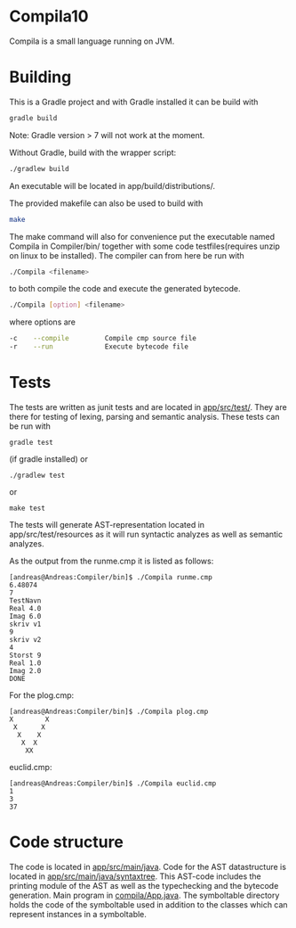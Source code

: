 # Compila10
Compila is a small language running on JVM.

# Building
   This is a Gradle project and with Gradle installed it can be build with
   ```bash
   gradle build
   ```
   Note: Gradle version > 7 will not work at the moment.
   
   Without Gradle, build with the wrapper script:
   ```bash
   ./gradlew build
   ```
   An executable will be located in app/build/distributions/.
   
   The provided makefile can also be used to build with
   ```bash
   make
   ```
   The make command will also for convenience put the executable named
   Compila in Compiler/bin/ together with some code testfiles(requires
   unzip on linux to be installed). The compiler can from here be run with
   ```bash
   ./Compila <filename>
   ```
   to both compile the code and execute the generated bytecode.
   ```bash
   ./Compila [option] <filename>
   ```
   where options are
   ```bash
   -c    --compile         Compile cmp source file
   -r    --run             Execute bytecode file
   ```

# Tests
The tests are written as junit tests and are located in
[app/src/test/](app/src/test/). They are there for testing of lexing, parsing and
semantic analysis. These tests can be run with
```shell
gradle test
```
(if gradle installed)
or
```shell
./gradlew test
```
or
```shell
make test
```
The tests will generate AST-representation located in
app/src/test/resources as it will run syntactic analyzes as well as
semantic analyzes.


As the output from the runme.cmp it is listed as
follows:
```shell
[andreas@Andreas:Compiler/bin]$ ./Compila runme.cmp
6.48074
7
TestNavn
Real 4.0
Imag 6.0
skriv v1
9
skriv v2
4
Storst 9
Real 1.0
Imag 2.0
DONE
```
For the plog.cmp:
```shell
[andreas@Andreas:Compiler/bin]$ ./Compila plog.cmp
X        X
 X      X
  X    X
   X  X
    XX
```
euclid.cmp:
```shell
[andreas@Andreas:Compiler/bin]$ ./Compila euclid.cmp
1
3
37
```
# Code structure
The code is located in [app/src/main/java](app/src/main/java). Code
for the AST datastructure is located in
[app/src/main/java/syntaxtree](app/src/main/java/syntaxtree). This
AST-code includes the printing module of the AST as well as the
typechecking and the bytecode generation. Main program in
[compila/App.java](app/src/main/java/compila/App.java). The
symboltable directory holds the code of the symboltable used in
addition to the classes which can represent instances in a
symboltable.
